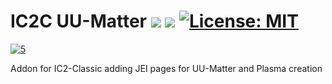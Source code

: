 # IC2C UU-Matter <a href="https://www.curseforge.com/minecraft/mc-mods/ic2cuumatter"><img src="https://cf.way2muchnoise.eu/versions/827219.svg" style="max-width:100%;"></a> <a href="https://www.curseforge.com/minecraft/mc-mods/ic2cuumatter"><img src="https://cf.way2muchnoise.eu/827219.svg" style="max-width:100%;"></a> <a href="https://github.com/Christofmeg/IC2C-UU-Matter/blob/1.19.2/LICENSE.txt"><img src="https://camo.githubusercontent.com/c561a9c3532b974b87754777c3f522d01987bd84e3ce6670c575204c50f46edf/68747470733a2f2f696d672e736869656c64732e696f2f62616467652f4c6963656e73652d4d49542d3232333066322e737667" alt="License: MIT" data-canonical-src="https://img.shields.io/badge/License-MIT-2230f2.svg" style="max-width: 100%;"></a>

<a href="https://modrinth.com/mod/ic2cuumatter" rel="nofollow"><img src="https://camo.githubusercontent.com/20e7228b2602b982606b72fa61960577f8d8000573fe04cb1e90351c3fadd945/68747470733a2f2f696d672e736869656c64732e696f2f62616467652f64796e616d69632f6a736f6e3f636f6c6f723d303041463543266c6162656c3d4d6f6472696e7468253061446f776e6c6f616473253230267374796c653d706c6173746963266c6f676f3d6d6f6472696e74682671756572793d646f776e6c6f6164732675726c3d68747470733a2f2f6170692e6d6f6472696e74682e636f6d2f76322f70726f6a6563742f4f375242586d336e" alt="5" data-canonical-src="https://img.shields.io/badge/dynamic/json?color=00AF5C&amp;label=Modrinth%0aDownloads%20&amp;style=plastic&amp;logo=modrinth&amp;query=downloads&amp;url=https://api.modrinth.com/v2/project/FOVCOVzb" style="max-width: 100%;"></a> 


 
 Addon for IC2-Classic adding JEI pages for UU-Matter and Plasma creation
